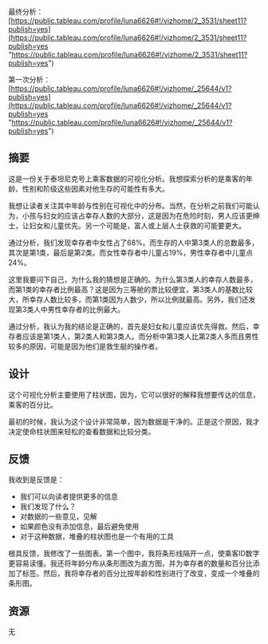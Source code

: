 最终分析：[https://public.tableau.com/profile/luna6626#!/vizhome/2_3531/sheet11?publish=yes](https://public.tableau.com/profile/luna6626#!/vizhome/2_3531/sheet11?publish=yes "https://public.tableau.com/profile/luna6626#!/vizhome/2_3531/sheet11?publish=yes")

第一次分析：[https://public.tableau.com/profile/luna6626#!/vizhome/_25644/v1?publish=yes](https://public.tableau.com/profile/luna6626#!/vizhome/_25644/v1?publish=yes "https://public.tableau.com/profile/luna6626#!/vizhome/_25644/v1?publish=yes")

## 摘要
这是一份关于泰坦尼克号上乘客数据的可视化分析。我想探索分析的是乘客的年龄、性别和阶级这些因素对他生存的可能性有多大。

我想让读者关注其中年龄与性别在可视化中的分布。当然，在分析之前我们可能认为，小孩与妇女的应该占幸存人数的大部分，这是因为在危险时刻，男人应该更绅士，让妇女和儿童优先。另一个可能是，富人或上层人士获救的可能要更大。

通过分析，我们发现幸存者中女性占了68%。而生存的人中第3类人的总数最多，其次是第1类，最后是第2类。而女性幸存者中儿童占19%，男性幸存者中儿童点24%。

这里我要问下自己，为什么我的猜想是正确的。为什么第3类人的幸存人数最多，而第1类的幸存者比例最高？这是因为三等舱的票比较便宜，第3类人的基数比较大，所幸存人数比较多，而第1类因为人数少，所以比例就最高。另外，我们还发现第3类人中男性幸存者的比例最大。


通过分析，我认为我的结论是正确的，首先是妇女和儿童应该优先得救。然后，幸存者应该是第1类人，第2类人和第3类人。而分析中第3类人比第2类人多而且男性较多的原因，可能是因为他们是救生艇的操作者。

## 设计
这个可视化分析主要使用了柱状图，因为，它可以很好的解释我想要传达的信息，乘客的百分比。

最初的时候，我认为这个设计非常简单，因为数据是干净的。正是这个原因，我才决定使命柱状图来轻松的查看数据和比较分类。

## 反馈

我收到是反馈是：
 - 我们可以向读者提供更多的信息
 - 我们发现了什么？
 - 对数据的一些意见，见解
 - 如果颜色没有添加信息，最后避免使用
 - 对于这种数据，堆叠的柱状图也是一个有用的工具

根具反馈，我修改了一些图表。第一个图中，我将条形线隔开一点，使乘客ID数字更容易读懂。我还将年龄分布从条形图改为直方图，并为幸存者的数量和百分比添加了标签。然后，我将幸存者的百分比按年龄和性别进行了改变，变成一个堆叠的条形图。

## 资源
无
